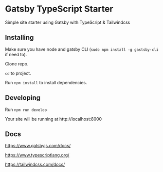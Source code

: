<h1>Gatsby TypeScript Starter</h1>
Simple site starter using Gatsby with TypeScript & Tailwindcss

## Installing

Make sure you have node and gatsby CLI (`sudo npm install -g gastsby-cli` if need to).

Clone repo.

`cd` to project.

Run `npm install` to install dependencies.

## Developing

Run `npm run develop`

Your site will be running at http://localhost:8000

## Docs

https://www.gatsbyjs.com/docs/

https://www.typescriptlang.org/

https://tailwindcss.com/docs/
